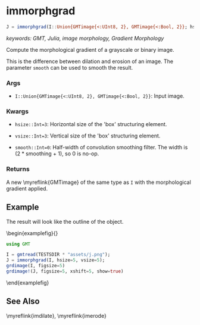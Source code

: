 # immorphgrad

```julia
J = immorphgrad(I::Union{GMTimage{<:UInt8, 2}, GMTimage{<:Bool, 2}}; hsize=3, vsize=3, smooth=0)::GMTimage
```

*keywords: GMT, Julia, image morphology, Gradient Morphology*

Compute the morphological gradient of a grayscale or binary image.

This is the difference between dilation and erosion of an image. The parameter `smooth` can be used to
smooth the result.

### Args
- `I::Union{GMTimage{<:UInt8, 2}, GMTimage{<:Bool, 2}}`: Input image.

### Kwargs
- `hsize::Int=3`: Horizontal size of the 'box' structuring element.

- `vsize::Int=3`: Vertical size of the 'box' structuring element.

- `smooth::Int=0`: Half-width of convolution smoothing filter. The width is (2 * smoothing + 1), so 0 is no-op.

### Returns
A new \myreflink{GMTimage} of the same type as `I` with the morphological gradient applied.

Example
-------

The result will look like the outline of the object.

\begin{examplefig}{}
```julia
using GMT

I = gmtread(TESTSDIR * "assets/j.png");
J = immorphgrad(I, hsize=5, vsize=5);
grdimage(I, figsize=5)
grdimage!(J, figsize=5, xshift=5, show=true)
```
\end{examplefig}


See Also
--------

\myreflink{imdilate}, \myreflink{imerode}
